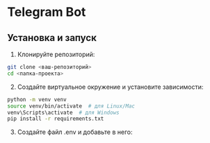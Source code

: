 # Telegram Bot

## Установка и запуск

1. Клонируйте репозиторий:
```bash
git clone <ваш-репозиторий>
cd <папка-проекта>
```

2. Создайте виртуальное окружение и установите зависимости:
```bash
python -m venv venv
source venv/bin/activate  # для Linux/Mac
venv\Scripts\activate  # для Windows
pip install -r requirements.txt
```

3. Создайте файл .env и добавьте в него: 